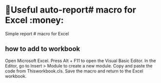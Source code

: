 # 💸Useful auto-report# macro for Excel :money:
Simple report # macro for Excel 

## how to add to workbook
  Open Microsoft Excel.
Press Alt + F11 to open the Visual Basic Editor.
In the Editor, go to Insert > Module to create a new module.
Copy and paste the code from Thisworkbook.cls.
Save the macro and return to the Excel workbook.



